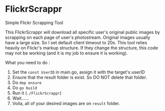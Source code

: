 # FlickrScrappr
Simple Flickr Scrapping Tool

This FlickrScrappr will download all specific user's original public images by scrapping on each page of user's photostream.
Original images usually have a large size. So I set default client timeout to 20s.
This tool relies heavily on Flickr's markup structure. If they change the structure, this code may not be working (and it is my job to ensure it is working).


What you need to do :
1. Set the `const UserID` in main.go, assign it with the target's userID
2. Ensure that the result folder is exist. So DO NOT delete that folder.
3. Do `dep ensure`
4. Do `go build`
5. Run it (`./FlickrScrappr`)
6. Wait......
7. Voila, all of your desired images are on `result` folder.

